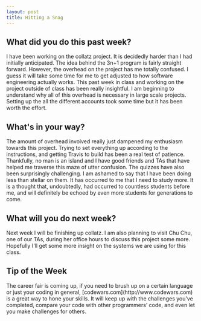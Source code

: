 ```yaml
---
layout: post
title: Hitting a Snag
---
```


<h2>What did you do this past week?</h2>
I have been working on the collatz project. It is decidedly harder than I had initially anticipated. The idea behind the 3n+1 program is fairly straight forward. However, the overhead on the project has me totally confused. I guess it will take some time for me to get adjusted to how software engineering actually works. This past week in class and working on the project outside of class has been really insightful. I am beginning to understand why all of this overhead is necessary in large scale projects. Setting up the all the different accounts took some time but it has been worth the effort. 

<h2>What's in your way?</h2>
The amount of overhead involved really just dampened my enthusiasm towards this project. Trying to set everything up according to the instructions, and getting Travis to build has been a real test of patience. Thankfully, no man is an island and I have good friends and TAs that have helped me traverse this maze of utter confusion. The quizzes have also been surprisingly challenging. I am ashamed to say that I have been doing less than stellar on them. It has occurred to me that I need to study more. It is a thought that, undoubtedly, had occurred to countless students before me, and will definitely be echoed by even more students for generations to come.

<h2>What will you do next week?</h2>
Next week I will be finishing up collatz. I am also planning to visit Chu Chu, one of our TAs, during her office hours to discuss this project some more. Hopefully I'll get some more insight on the systems we are using for this class. 

<h2>Tip of the Week</h2>
The career fair is coming up, if you need to brush up on a certain language or just your coding in general, [codewars.com](http://www.codewars.com) is a great way to hone your skills. It will keep up with the challenges you’ve completed, compare your code with other programmers’ code, and even let you make challenges for others. 


